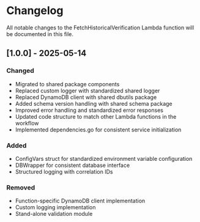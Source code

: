 # Changelog

All notable changes to the FetchHistoricalVerification Lambda function will be documented in this file.

## [1.0.0] - 2025-05-14

### Changed
- Migrated to shared package components
- Replaced custom logger with standardized shared logger
- Replaced DynamoDB client with shared dbutils package
- Added schema version handling with shared schema package
- Improved error handling and standardized error responses
- Updated code structure to match other Lambda functions in the workflow
- Implemented dependencies.go for consistent service initialization

### Added
- ConfigVars struct for standardized environment variable configuration
- DBWrapper for consistent database interface
- Structured logging with correlation IDs

### Removed
- Function-specific DynamoDB client implementation
- Custom logging implementation
- Stand-alone validation module
